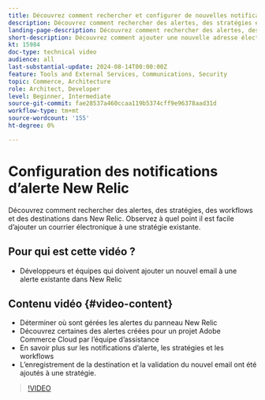 ```yaml
---
title: Découvrez comment rechercher et configurer de nouvelles notifications d’alerte dans New Relic
description: Découvrez comment rechercher des alertes, des stratégies et des mécanismes de diffusion pour les alertes New Relic
landing-page-description: Découvrez comment rechercher des alertes, des stratégies et des mécanismes de diffusion pour les alertes New Relic
short-description: Découvrez comment ajouter une nouvelle adresse électronique à une stratégie d’alerte existante dans New Relic.
kt: 15984
doc-type: technical video
audience: all
last-substantial-update: 2024-08-14T00:00:00Z
feature: Tools and External Services, Communications, Security
topic: Commerce, Architecture
role: Architect, Developer
level: Beginner, Intermediate
source-git-commit: fae28537a460ccaa119b5374cff9e96378aad31d
workflow-type: tm+mt
source-wordcount: '155'
ht-degree: 0%

---
```


# Configuration des notifications d’alerte New Relic

Découvrez comment rechercher des alertes, des stratégies, des workflows et des destinations dans New Relic. Observez à quel point il est facile d’ajouter un courrier électronique à une stratégie existante.

## Pour qui est cette vidéo ?

* Développeurs et équipes qui doivent ajouter un nouvel email à une alerte existante dans New Relic

## Contenu vidéo {#video-content}

* Déterminer où sont gérées les alertes du panneau New Relic
* Découvrez certaines des alertes créées pour un projet Adobe Commerce Cloud par l’équipe d’assistance
* En savoir plus sur les notifications d’alerte, les stratégies et les workflows
* L’enregistrement de la destination et la validation du nouvel email ont été ajoutés à une stratégie.

>[!VIDEO](https://video.tv.adobe.com/v/3432774?learn=on)
